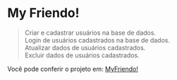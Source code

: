 # My Friendo!

>Criar e cadastrar usuários na base de dados.  
Login de usuários cadastrados na base de dados.  
Atualizar dados de usuários cadastrados.  
Excluir dados de usuários cadastrados.

Você pode conferir o projeto em: [MyFriendo!](https://pedrohammes.github.io/CRUD-de-usuarios/)